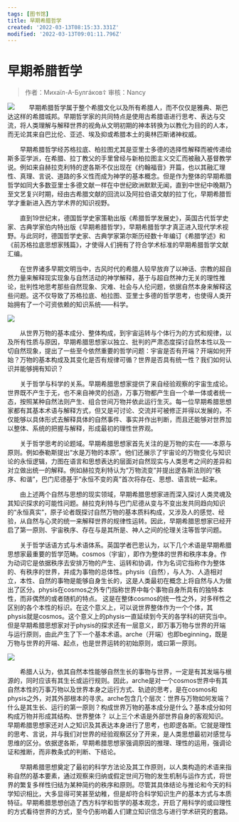 ```yaml
---
tags: [图书馆]
title: 早期希腊哲学
created: '2022-03-13T08:15:33.331Z'
modified: '2022-03-13T09:01:11.796Z'
---
```


# 早期希腊哲学
> 作者：Михaїл-А-Булгáкoв☦️
审核：Nancy

<img src="https://s2.loli.net/2022/03/13/tOgNDjKvrZ34YiM.jpg"/>
&emsp;&emsp;早期希腊哲学属于整个希腊文化以及所有希腊人，而不仅仅是雅典、斯巴达这样的希腊城邦。早期哲学家的共同特点是使用古希腊语进行思考、表达与交流，将人类理解与解释世界的视角从文明初期的神本转换为以教化为目的的人本，而无论其来自巴比伦、亚述、埃及抑或希腊本土的奥林匹斯诸神权威。

&emsp;&emsp;早期希腊哲学经苏格拉底、柏拉图尤其是亚里士多德的选择性解释而被传递给斯多亚学派，在希腊、拉丁教父的手里曾经与新柏拉图主义交汇而被融入基督教学说。例如来自赫拉克利特的逻各斯不仅出现在《约翰福音》开篇，也以其融汇理性、真理、言说、道路的多义性而成为神学的基本概念。但是作为整体的早期希腊哲学如同大多数亚里士多德文献一样在中世纪欧洲默默无闻，直到中世纪中晚期乃至文艺复兴时期，经由古希腊文献的回流以及阿拉伯语文献的拉丁化，早期希腊哲学才重新进入西方学术界的知识视野。

&emsp;&emsp;直到19世纪末，德国哲学史家策勒出版《希腊哲学发展史》，英国古代哲学史家、古典学家伯内特出版《早期希腊哲学》，早期希腊哲学才真正进入现代学术视野。与此同时，德国哲学史家、古典学家第尔斯历经数十年编订《希腊学述》和《前苏格拉底思想家残篇》，才使得人们拥有了符合学术标准的早期希腊哲学文献汇编。

&emsp;&emsp;在世界诸多早期文明当中，古风时代的希腊人较早放弃了以神话、宗教的超自然力量来解释现实现象与自然活动的神学解释，基于与超自然神力无关的理性推论，批判性地思考那些自然现象、灾难、社会与人伦问题，依据自然本身来解释这些问题。这不仅导致了苏格拉底、柏拉图、亚里士多德的哲学思考，也使得人类开始拥有了一个可资依赖的知识系统——科学。

<img src="https://s2.loli.net/2022/03/13/jwQCORYdK5Gvrkq.jpg"/>

&emsp;&emsp;从世界万物的基本成分、整体构成，到宇宙运转与个体行为的方式和规律，以及所有性质与原因，早期希腊思想家以独立、批判的严肃态度探讨自然本性以及一切自然现象，提出了一些至今依然重要的哲学问题：宇宙是否有开端？开端如何开始？万物的基本构成及其变化是否有规律可循？世界是否具有统一性？我们如何认识并能够拥有知识？   　　

&emsp;&emsp;关于哲学与科学的关系。早期希腊思想家提供了来自经验观察的宇宙生成论。世界既不产生于无，也不来自神灵的创造，万事万物都产生自一个单一体或者统一态，按照某种自然法则产生、组合世间万物并依此运行生灭。每一位早期希腊思想家都有其基本术语与解释方式，但又是可讨论、交流并可被修正并得以发展的，不仅能够以具体形式去解释具体的自然事件、事实并作出判断，而且还能够对世界加以整体、系统的把握与解释，形成最初的理性世界观。

&emsp;&emsp;关于哲学思考的论题域。早期希腊思想家首先关注的是万物的实在——本原与原则。例如泰勒斯提出“水是万物的本原”。他们还展示了宇宙论的万物变化与知识论的永恒逻辑，力图在语言和思想表达的层面对自然现实与人类思考之间的差异和对立做出统一的解释。例如赫拉克利特认为“万物流变”并提出逻各斯法则的“秩序、和谐”，巴门尼德基于“永恒不变的真”首次将存在、思想、语言统一起来。

&emsp;&emsp;由上述两个自然与思想的现实领域，早期希腊思想家进而深入探讨人类灵魂及其知识探求的可能性问题。赫拉克利特与巴门尼德从变与不变出发共同趋向知识的“永恒真实”，原子论者既探讨自然万物的基本质料构成，又涉及人的感觉、经验，从自然与心灵的统一来解释世界的规律性运转。因此，早期希腊思想家已经开启了第一原则、宇宙秩序、存在与是其所是、神人之间的伦理关注等哲学问题。

&emsp;&emsp;关于哲学话语方式与术语体系。英国学者巴恩认为，以下几个术语是早期希腊思想家最重要的哲学范畴。cosmos（宇宙），即作为整体的世界和秩序本身。作为动词它是依据秩序去安排万物的产生、运转和协调，作为名词它指称作为整体的、有秩序的世界，并成为事物的总体性。physis（自然），与人为、人造相对立，本性、自然的事物是能够自身生长的，这是人类最初在概念上将自然与人为做出了区分。physis在cosmos之外专门指称世界中每个事物自身所具有的独特本性，而非偶然的或者随机的特点。   这是在整体cosmos的统一性之外，对多样性之区别的各个本性的标识。在这个意义上，可以说世界整体作为一个个体，其physis就是cosmos。这个意义上的physis一直延续到今天的各学科的研究当中。但是早期希腊思想家对于physis的探求还有一层意义，即万事万物与世界的开端与运行原则，由此产生了下一个基本术语。arche（开端）也即beginning，既是万物与世界的开端、起点，也是世界运转的初始原则，或曰第一原则。

<img src="https://s2.loli.net/2022/03/13/2pz7NIcD3drtEgb.jpg"/>

&emsp;&emsp;希腊人认为，依其自然本性能够自然生长的事物与世界，一定是有其发端与根源的，同时应该有其生长或运行规则。因此，arche是对一个cosmos世界中有其自然本性的万事万物以及世界本身之运行方式、轨迹的思考，是在cosmos和physis之外，对其外部根本的寻求。arche包含几个层次：世界与万物如何发端？什么是其生长、运行的第一原则？构成世界万物的基本成分是什么？基本成分如何构成万物并形成其结构、世界整体？   以上三个术语是外部世界自身的客观知识。早期希腊思想家还对人之知识及其表达本身进行了思考，也即逻各斯。它就是理性的思考、言说，并与我们对世界的经验观察区分了开来，是人类思想最初对感觉与思维的区分。依据逻各斯，早期希腊思想家强调原因的推理、理性的运用，强调论证和推断，而非教条式的判断、下结论。

&emsp;&emsp;早期希腊思想奠定了最初的科学方法论及其工作原则，以人类构造的术语来指称自然的基本要素，通过观察来归纳或假定世间万物的发生机制与运作方式，将世界的繁复多样性归结为某种简约的秩序和原则。尽管其具体结论与推论和今天的科学知识相比，大多显得可笑甚至幼稚，但是却符合科学知识生产的基本方式与本质特征。早期希腊思想创造了西方科学和哲学的基本观念，开启了用科学的或曰理性的方式看待世界的方式，至今仍影响着人们建立知识信念与进行学术研究的套路。

